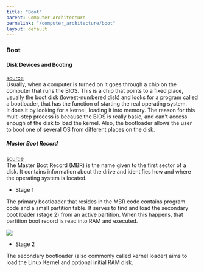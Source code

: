 ```yaml
---
title: "Boot"
parent: Computer Architecture
permalink: "/computer_architecture/boot"
layout: default
---
```


### Boot


#### Disk Devices and Booting

[source](https://tldp.org/HOWTO/Unix-and-Internet-Fundamentals-HOWTO/bootup.html)  
Usually, when a computer is turned on it goes through a chip on the computer that runs the BIOS. This is a chip that points to a fixed place, usually the boot disk (lowest-numbered disk) and looks for a program called a bootloader, that has the function of starting the real operating system.  
It does it by looking for a kernel, loading it into memory. The reason for this multi-step process is because the BIOS is really basic, and can't access enough of the disk to load the kernel. Also, the bootloader allows the user to boot one of several OS from different places on the disk.  

##### Master Boot Record
[source](https://developer.ibm.com/articles/l-linuxboot/)  
The Master Boot Record (MBR) is the name given to the first sector of a disk. It contains information about the drive and identifies how and where the operating system is located.

* Stage 1

The primary bootloader that resides in the MBR code contains program code and a small partition table. It serves to find and load the secondary boot loader (stage 2) from an active partition. When this happens, that partition boot record is read into RAM and executed.

![](https://developer.ibm.com/developer/default/articles/l-linuxboot/images/fig2.gif)

* Stage 2

The secondary bootloader (also commonly called kernel loader) aims to load the Linux Kernel and optional initial RAM disk.
